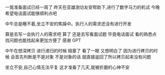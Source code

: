一晃准备面试已经一周了
昨天在亚雄澍功友安帮助下,进行了数字马力的机试
今晚希望电话面试能够顺利点吧

中午总是睡不着,坐立不安的焦躁中。执行人的需求还没有进行开发

算是去写一会执行人的需求吧
算了 还是去写看面试题 毕竟电话面试 看的熟悉点 找问题也能找起来更加方便了
感谢 GPT

中午在想深拷贝 进行递归的时候 阻塞了 看了一眼 又想明白了
因为进行拷贝的时候 会首先判断是不是对象 不是对象的话 就直接返回了所以拷贝起来没有问题

坐立不安,自己心情无法平复 这才准备了几天,就被折磨的心神不安
